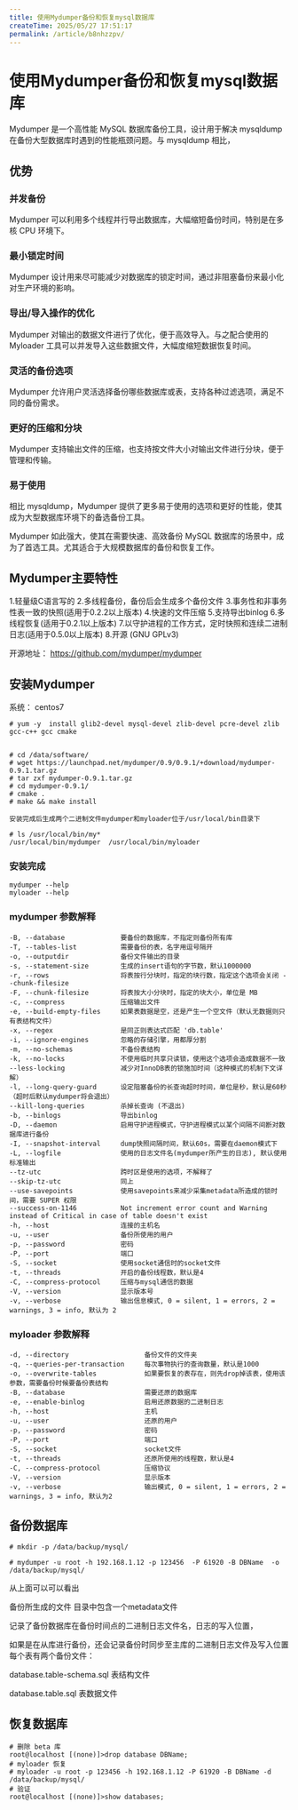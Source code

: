 ```yaml
---
title: 使用Mydumper备份和恢复mysql数据库
createTime: 2025/05/27 17:51:17
permalink: /article/b8nhzzpv/
---
```

# 使用Mydumper备份和恢复mysql数据库



Mydumper 是一个高性能 MySQL 数据库备份工具，设计用于解决 mysqldump 在备份大型数据库时遇到的性能瓶颈问题。与 mysqldump 相比，

## 优势

### 并发备份

Mydumper 可以利用多个线程并行导出数据库，大幅缩短备份时间，特别是在多核 CPU 环境下。

### 最小锁定时间

Mydumper 设计用来尽可能减少对数据库的锁定时间，通过非阻塞备份来最小化对生产环境的影响。

### 导出/导入操作的优化

Mydumper 对输出的数据文件进行了优化，便于高效导入。与之配合使用的 Myloader 工具可以并发导入这些数据文件，大幅度缩短数据恢复时间。

### 灵活的备份选项

Mydumper 允许用户灵活选择备份哪些数据库或表，支持各种过滤选项，满足不同的备份需求。

### 更好的压缩和分块

 Mydumper 支持输出文件的压缩，也支持按文件大小对输出文件进行分块，便于管理和传输。

### 易于使用

相比 mysqldump，Mydumper 提供了更多易于使用的选项和更好的性能，使其成为大型数据库环境下的备选备份工具。



Mydumper 如此强大，使其在需要快速、高效备份 MySQL 数据库的场景中，成为了首选工具。尤其适合于大规模数据库的备份和恢复工作。

## Mydumper主要特性

1.轻量级C语言写的
2.多线程备份，备份后会生成多个备份文件
3.事务性和非事务性表一致的快照(适用于0.2.2以上版本)
4.快速的文件压缩
5.支持导出binlog
6.多线程恢复(适用于0.2.1以上版本)
7.以守护进程的工作方式，定时快照和连续二进制日志(适用于0.5.0以上版本)
8.开源 (GNU GPLv3)

开源地址： https://github.com/mydumper/mydumper

## 安装Mydumper

系统： centos7



```
# yum -y  install glib2-devel mysql-devel zlib-devel pcre-devel zlib gcc-c++ gcc cmake


# cd /data/software/
# wget https://launchpad.net/mydumper/0.9/0.9.1/+download/mydumper-0.9.1.tar.gz
# tar zxf mydumper-0.9.1.tar.gz
# cd mydumper-0.9.1/
# cmake .
# make && make install

安装完成后生成两个二进制文件mydumper和myloader位于/usr/local/bin目录下

# ls /usr/local/bin/my*
/usr/local/bin/mydumper  /usr/local/bin/myloader
```

### 安装完成

```
mydumper --help
myloader --help
```



### mydumper 参数解释

```
-B, --database              要备份的数据库，不指定则备份所有库
-T, --tables-list           需要备份的表，名字用逗号隔开
-o, --outputdir             备份文件输出的目录
-s, --statement-size        生成的insert语句的字节数，默认1000000
-r, --rows                  将表按行分块时，指定的块行数，指定这个选项会关闭 --chunk-filesize
-F, --chunk-filesize        将表按大小分块时，指定的块大小，单位是 MB
-c, --compress              压缩输出文件
-e, --build-empty-files     如果表数据是空，还是产生一个空文件（默认无数据则只有表结构文件）
-x, --regex                 是同正则表达式匹配 'db.table'
-i, --ignore-engines        忽略的存储引擎，用都厚分割
-m, --no-schemas            不备份表结构
-k, --no-locks              不使用临时共享只读锁，使用这个选项会造成数据不一致
--less-locking              减少对InnoDB表的锁施加时间（这种模式的机制下文详解）
-l, --long-query-guard      设定阻塞备份的长查询超时时间，单位是秒，默认是60秒（超时后默认mydumper将会退出）
--kill-long-queries         杀掉长查询 (不退出)
-b, --binlogs               导出binlog
-D, --daemon                启用守护进程模式，守护进程模式以某个间隔不间断对数据库进行备份
-I, --snapshot-interval     dump快照间隔时间，默认60s，需要在daemon模式下
-L, --logfile               使用的日志文件名(mydumper所产生的日志), 默认使用标准输出
--tz-utc                    跨时区是使用的选项，不解释了
--skip-tz-utc               同上
--use-savepoints            使用savepoints来减少采集metadata所造成的锁时间，需要 SUPER 权限
--success-on-1146           Not increment error count and Warning instead of Critical in case of table doesn't exist
-h, --host                  连接的主机名
-u, --user                  备份所使用的用户
-p, --password              密码
-P, --port                  端口
-S, --socket                使用socket通信时的socket文件
-t, --threads               开启的备份线程数，默认是4
-C, --compress-protocol     压缩与mysql通信的数据
-V, --version               显示版本号
-v, --verbose               输出信息模式, 0 = silent, 1 = errors, 2 = warnings, 3 = info, 默认为 2
```

### myloader 参数解释

```
-d, --directory                   备份文件的文件夹
-q, --queries-per-transaction     每次事物执行的查询数量，默认是1000
-o, --overwrite-tables            如果要恢复的表存在，则先drop掉该表，使用该参数，需要备份时候要备份表结构
-B, --database                    需要还原的数据库
-e, --enable-binlog               启用还原数据的二进制日志
-h, --host                        主机
-u, --user                        还原的用户
-p, --password                    密码
-P, --port                        端口
-S, --socket                      socket文件
-t, --threads                     还原所使用的线程数，默认是4
-C, --compress-protocol           压缩协议
-V, --version                     显示版本
-v, --verbose                     输出模式, 0 = silent, 1 = errors, 2 = warnings, 3 = info, 默认为2
```



## 备份数据库

```
# mkdir -p /data/backup/mysql/

# mydumper -u root -h 192.168.1.12 -p 123456  -P 61920 -B DBName  -o /data/backup/mysql/

```



从上面可以可以看出

备份所生成的文件 
目录中包含一个metadata文件

记录了备份数据库在备份时间点的二进制日志文件名，日志的写入位置，

如果是在从库进行备份，还会记录备份时同步至主库的二进制日志文件及写入位置 
每个表有两个备份文件：

database.table-schema.sql 表结构文件

database.table.sql 表数据文件

## 恢复数据库

```
# 删除 beta 库
root@localhost [(none)]>drop database DBName;
# myloader 恢复
# myloader -u root -p 123456 -h 192.168.1.12 -P 61920 -B DBName -d /data/backup/mysql/
# 验证
root@localhost [(none)]>show databases;
```





